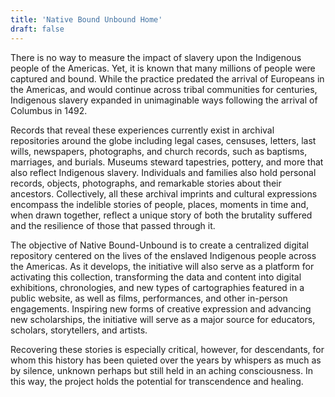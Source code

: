 ```yaml
---
title: 'Native Bound Unbound Home'
draft: false
---
```

There is no way to measure the impact of slavery upon the Indigenous people of the Americas. Yet, it is known that many millions of people were captured and bound. While the practice predated the arrival of Europeans in the Americas, and would continue across tribal communities for centuries, Indigenous slavery expanded in unimaginable ways following the arrival of Columbus in 1492.

Records that reveal these experiences currently exist in archival repositories around the globe including legal cases, censuses, letters, last wills, newspapers, photographs, and church records, such as baptisms, marriages, and burials. Museums steward tapestries, pottery, and more that also reflect Indigenous slavery. Individuals and families also hold personal records, objects, photographs, and remarkable stories about their ancestors. Collectively, all these archival imprints and cultural expressions encompass the indelible stories of people, places, moments in time and, when drawn together, reflect a unique story of both the brutality suffered and the resilience of those that passed through it.

The objective of Native Bound-Unbound is to create a centralized digital repository centered on the lives of the enslaved Indigenous people across the Americas. As it develops, the initiative will also serve as a platform for activating this collection, transforming the data and content into digital exhibitions, chronologies, and new types of cartographies featured in a public website, as well as films, performances, and other in-person engagements. Inspiring new forms of creative expression and advancing new scholarships, the initiative will serve as a major source for educators, scholars, storytellers, and artists.

Recovering these stories is especially critical, however, for descendants, for whom this history has been quieted over the years by whispers as much as by silence, unknown perhaps but still held in an aching consciousness. In this way, the project holds the potential for transcendence and healing.
